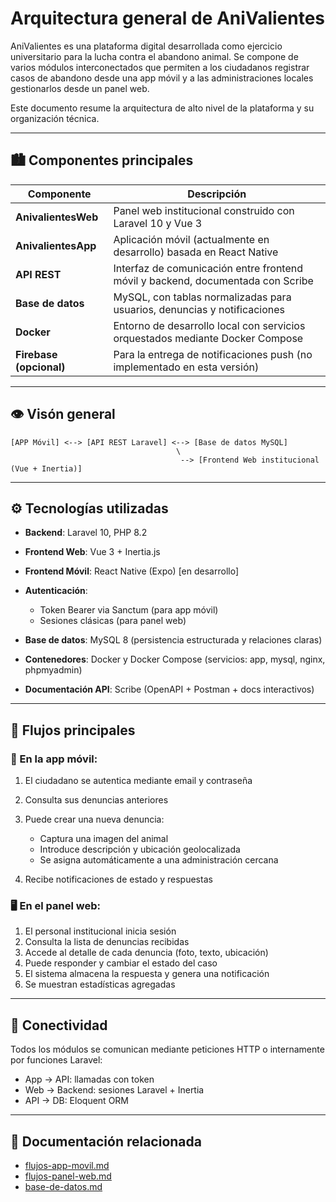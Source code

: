 # Arquitectura general de AniValientes

AniValientes es una plataforma digital desarrollada como ejercicio universitario para la lucha contra el abandono animal. Se compone de varios módulos interconectados que permiten a los ciudadanos registrar casos de abandono desde una app móvil y a las administraciones locales gestionarlos desde un panel web.

Este documento resume la arquitectura de alto nivel de la plataforma y su organización técnica.

---

## 🏙️ Componentes principales

| Componente              | Descripción                                                                     |
| ----------------------- | ------------------------------------------------------------------------------- |
| **AnivalientesWeb**     | Panel web institucional construido con Laravel 10 y Vue 3                       |
| **AnivalientesApp**     | Aplicación móvil (actualmente en desarrollo) basada en React Native             |
| **API REST**            | Interfaz de comunicación entre frontend móvil y backend, documentada con Scribe |
| **Base de datos**       | MySQL, con tablas normalizadas para usuarios, denuncias y notificaciones        |
| **Docker**              | Entorno de desarrollo local con servicios orquestados mediante Docker Compose   |
| **Firebase (opcional)** | Para la entrega de notificaciones push (no implementado en esta versión)        |

---

## 👁️ Visón general

```text
[APP Móvil] <--> [API REST Laravel] <--> [Base de datos MySQL]
                                     \
                                      --> [Frontend Web institucional (Vue + Inertia)]
```

---

## ⚙️ Tecnologías utilizadas

* **Backend**: Laravel 10, PHP 8.2
* **Frontend Web**: Vue 3 + Inertia.js
* **Frontend Móvil**: React Native (Expo) \[en desarrollo]
* **Autenticación**:

  * Token Bearer via Sanctum (para app móvil)
  * Sesiones clásicas (para panel web)
* **Base de datos**: MySQL 8 (persistencia estructurada y relaciones claras)
* **Contenedores**: Docker y Docker Compose (servicios: app, mysql, nginx, phpmyadmin)
* **Documentación API**: Scribe (OpenAPI + Postman + docs interactivos)

---

## 🚀 Flujos principales

### 📲 En la app móvil:

1. El ciudadano se autentica mediante email y contraseña
2. Consulta sus denuncias anteriores
3. Puede crear una nueva denuncia:

   * Captura una imagen del animal
   * Introduce descripción y ubicación geolocalizada
   * Se asigna automáticamente a una administración cercana
4. Recibe notificaciones de estado y respuestas

### 🖥️ En el panel web:

1. El personal institucional inicia sesión
2. Consulta la lista de denuncias recibidas
3. Accede al detalle de cada denuncia (foto, texto, ubicación)
4. Puede responder y cambiar el estado del caso
5. El sistema almacena la respuesta y genera una notificación
6. Se muestran estadísticas agregadas

---

## 🔗 Conectividad

Todos los módulos se comunican mediante peticiones HTTP o internamente por funciones Laravel:

* App → API: llamadas con token
* Web → Backend: sesiones Laravel + Inertia
* API → DB: Eloquent ORM

---

## 📜 Documentación relacionada

* [flujos-app-movil.md](./flujos-app-movil.md)
* [flujos-panel-web.md](./flujos-panel-web.md)
* [base-de-datos.md](./base-de-datos.md)
